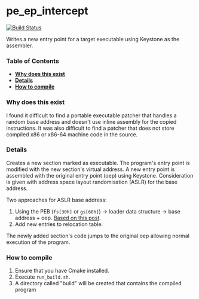 # pe_ep_intercept
[![Build Status](https://travis-ci.org/raffclar/pe_ep_intercept.svg?branch=travis-ci)](https://travis-ci.org/raffclar/pe_ep_intercept)

Writes a new entry point for a target executable using Keystone as the assembler.

### Table of Contents
* **[Why does this exist](#Why-does-this-exist)**
* **[Details](#Details)**
* **[How to compile](#How-to-compile)**

### Why does this exist
I found it difficult to find a portable executable patcher that handles a random base address and doesn't use inline assembly for the copied instructions. It was also difficult to find a patcher that does not store compiled x86 or x86-64 machine code in the source.

### Details

Creates a new section marked as executable. The program's entry point is modified with the new section's virtual address. A new entry point is assembled
with the original entry point (oep) using Keystone. Consideration is given with address space layout randomisation (ASLR) for the base address.

Two approaches for ASLR base address:
1. Using the PEB (`fs[30h]` or `gs[60h]`) -> loader data structure -> base address + oep. [Based on this post][1].
2. Add new entries to relocation table.

The newly added section's code jumps to the original oep allowing normal execution of the program.

### How to compile

1. Ensure that you have Cmake installed.
2. Execute `run_build.sh`.
3. A directory called "build" will be created that contains the compiled program

[1]: https://illicitcoding.wordpress.com/2013/02/05/getting-the-base-address-of-a-dllexe-w-aslr-enabled/
